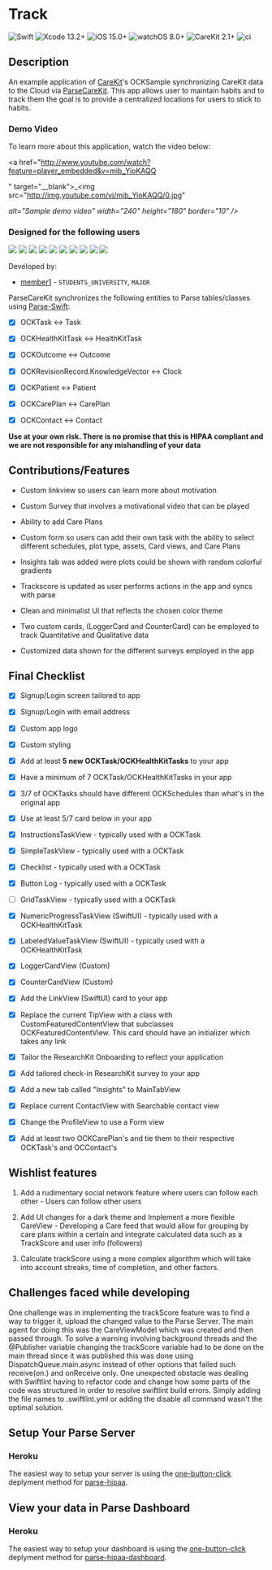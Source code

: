 
<!--

Name of your final project

-->

# Track

![Swift](https://img.shields.io/badge/swift-5.5-brightgreen.svg)  ![Xcode 13.2+](https://img.shields.io/badge/xcode-13.2%2B-blue.svg)  ![iOS 15.0+](https://img.shields.io/badge/iOS-15.0%2B-blue.svg)  ![watchOS 8.0+](https://img.shields.io/badge/watchOS-8.0%2B-blue.svg)  ![CareKit 2.1+](https://img.shields.io/badge/CareKit-2.1%2B-red.svg)  ![ci](https://github.com/netreconlab/CareKitSample-ParseCareKit/workflows/ci/badge.svg?branch=main)



## Description

<!--

Give a short description on what your project accomplishes and what tools is uses. Basically, what problems does it solve and why it's different from other apps in the app store.

-->

An example application of [CareKit](https://github.com/carekit-apple/CareKit)'s OCKSample synchronizing CareKit data to the Cloud via [ParseCareKit](https://github.com/netreconlab/ParseCareKit). This app allows user to maintain habits and to track them the goal is to provide a centralized locations for users to stick to habits.



### Demo Video

<!--

Add the public link to your YouTube or video posted elsewhere.

-->

To learn more about this application, watch the video below:



<a href="http://www.youtube.com/watch?feature=player_embedded&v=mib_YioKAQQ

" target="__blank">_<img src="http://img.youtube.com/vi/mib_YioKAQQ/0.jpg"

_alt="Sample demo video" width="240" height="180" border="10" />_</a>



### Designed for the following users

<!--

Describe the types of users your app is designed for and who will benefit from your app.

-->



<!--

In addition, you can drop screenshots directly into your README file to add them to your README. Take these from your presentations.

-->

<img src="https://github.com/ukcs485gFall2022/final-project-client-seunadekunle/blob/README/demo_pictures/Simulator%20Screen%20Shot%20-%20iPhone%2014%20-%202022-11-22%20at%2014.12.12.png?raw=true"> 
<img src="https://github.com/ukcs485gFall2022/final-project-client-seunadekunle/blob/README/demo_pictures/Simulator%20Screen%20Shot%20-%20iPhone%2014%20-%202022-12-12%20at%2020.10.27.png"> 
<img src="https://github.com/ukcs485gFall2022/final-project-client-seunadekunle/blob/README/demo_pictures/Simulator%20Screen%20Shot%20-%20iPhone%2014%20-%202022-12-12%20at%2020.10.38.png"> 
<img src="https://github.com/ukcs485gFall2022/final-project-client-seunadekunle/blob/README/demo_pictures/Simulator%20Screen%20Shot%20-%20iPhone%2014%20-%202022-12-12%20at%2020.10.40.png"> 
<img src="https://github.com/ukcs485gFall2022/final-project-client-seunadekunle/blob/README/demo_pictures/Simulator%20Screen%20Shot%20-%20iPhone%2014%20-%202022-12-12%20at%2020.10.48.png"> 
<img src="https://github.com/ukcs485gFall2022/final-project-client-seunadekunle/blob/README/demo_pictures/Simulator%20Screen%20Shot%20-%20iPhone%2014%20-%202022-12-12%20at%2020.13.00.png"> 
<img src="https://github.com/ukcs485gFall2022/final-project-client-seunadekunle/blob/README/demo_pictures/Simulator%20Screen%20Shot%20-%20iPhone%2014%20-%202022-12-12%20at%2020.21.31.png"> 
<img src="https://github.com/ukcs485gFall2022/final-project-client-seunadekunle/blob/README/demo_pictures/Simulator%20Screen%20Shot%20-%20iPhone%2014%20-%202022-12-13%20at%2001.40.44.png"> 
<img src="https://github.com/ukcs485gFall2022/final-project-client-seunadekunle/blob/README/demo_pictures/Simulator%20Screen%20Shot%20-%20iPhone%2014%20-%202022-12-13%20at%2001.43.55.png"> 
<img src="https://github.com/ukcs485gFall2022/final-project-client-seunadekunle/blob/README/demo_pictures/Simulator%20Screen%20Shot%20-%20iPhone%2014%20-%202022-12-13%20at%2001.45.34.png">


<!--

List all of the members who developed the project and

link to each members respective GitHub profile

-->

Developed by:

- [member1](https://github.com/seunadekunle) - `STUDENTS_UNIVERSITY`, `MAJOR`



ParseCareKit synchronizes the following entities to Parse tables/classes using [Parse-Swift](https://github.com/parse-community/Parse-Swift):



- [x] OCKTask <-> Task

- [x] OCKHealthKitTask <-> HealthKitTask

- [x] OCKOutcome <-> Outcome

- [x] OCKRevisionRecord.KnowledgeVector <-> Clock

- [x] OCKPatient <-> Patient

- [x] OCKCarePlan <-> CarePlan

- [x] OCKContact <-> Contact



****Use at your own risk. There is no promise that this is HIPAA compliant and we are not responsible for any mishandling of your data****



<!--

What features were added by you, this should be descriptions of features added from the [Code](https://uk.instructure.com/courses/2030626/assignments/11151475) and [Demo](https://uk.instructure.com/courses/2030626/assignments/11151413) parts of the final. Feel free to add any figures that may help describe a feature. Note that there should be information here about how the OCKTask/OCKHealthTask's and OCKCarePlan's you added pertain to your app.

-->

## Contributions/Features

- Custom linkview so users can learn more about motivation

- Custom Survey that involves a motivational video that can be played

- Ability to add Care Plans

- Custom form so users can add their own task with the ability to select different schedules, plot type, assets, Card views, and Care Plans

- Insights tab was added were plots could be shown with random colorful gradients

- Trackscore is updated as user performs actions in the app and syncs with parse

- Clean and minimalist UI that reflects the chosen color theme

- Two custom cards, (LoggerCard and CounterCard) can be employed to track Quantitative and Qualitative data

- Customized data shown for the different surveys employed in the app









## Final Checklist

<!--

This is from the checkist from the final [Code](https://uk.instructure.com/courses/2030626/assignments/11151475). You should mark completed items with an x and leave non-completed items empty

-->

- [X] Signup/Login screen tailored to app

- [X] Signup/Login with email address

- [X] Custom app logo

- [X] Custom styling

- [X] Add at least ****5 new OCKTask/OCKHealthKitTasks**** to your app

- [X] Have a minimum of 7 OCKTask/OCKHealthKitTasks in your app

- [X] 3/7 of OCKTasks should have different OCKSchedules than what's in the original app

- [X] Use at least 5/7 card below in your app

- [X] InstructionsTaskView - typically used with a OCKTask

- [x] SimpleTaskView - typically used with a OCKTask

- [X] Checklist - typically used with a OCKTask

- [X] Button Log - typically used with a OCKTask

- [ ] GridTaskView - typically used with a OCKTask

- [X] NumericProgressTaskView (SwiftUI) - typically used with a OCKHealthKitTask

- [X] LabeledValueTaskView (SwiftUI) - typically used with a OCKHealthKitTask
- [X] LoggerCardView (Custom)
- [X] CounterCardView (Custom)

- [X] Add the LinkView (SwiftUI) card to your app

- [X] Replace the current TipView with a class with CustomFeaturedContentView that subclasses OCKFeaturedContentView. This card should have an initializer which takes any link

- [X] Tailor the ResearchKit Onboarding to reflect your application

- [X] Add tailored check-in ResearchKit survey to your app

- [X] Add a new tab called "Insights" to MainTabView

- [X] Replace current ContactView with Searchable contact view

- [X] Change the ProfileView to use a Form view

- [X] Add at least two OCKCarePlan's and tie them to their respective OCKTask's and OCContact's



## Wishlist features

<!--

Describe at least 3 features you want to add in the future before releasing your app in the app-store

-->

1. Add a rudimentary social network feature where users can follow each other - Users can follow other users

2. Add UI changes for a dark theme and Implement a more flexible CareView - Developing a Care feed that would allow for grouping by care plans within a certain and integrate calculated data such as a TrackScore and user info (followers)

3. Calculate trackScore using a more complex algorithm which will take into account streaks, time of completion, and other factors.



## Challenges faced while developing

<!--

Describe any challenges you faced with learning Swift, your baseline app, or adding features. You can describe how you overcame them.

-->

One challenge was in implementing the trackScore feature was to find a way to trigger it, upload the changed value to the Parse Server. The main agent for doing this was the CareViewModel which was created and then passed through. To solve a warning involving background threads and the @Publisher variable changing the trackScore variable had to be done on the main thread since it was published this was done using DispatchQueue.main.async instead of other options that failed such receive(on:) and onReceive only. One unexpected obstacle was dealing with Swiftlint having to refactor code and change how some parts of the code was structured in order to resolve swiftlint build errors. Simply adding the file names to .swiftlint.yml or adding the disable all command wasn't the optimal solution.







## Setup Your Parse Server



### Heroku

The easiest way to setup your server is using the [one-button-click](https://github.com/netreconlab/parse-hipaa#heroku) deplyment method for [parse-hipaa](https://github.com/netreconlab/parse-hipaa).





## View your data in Parse Dashboard



### Heroku

The easiest way to setup your dashboard is using the [one-button-click](https://github.com/netreconlab/parse-hipaa-dashboard#heroku) deplyment method for [parse-hipaa-dashboard](https://github.com/netreconlab/parse-hipaa-dashboard).
